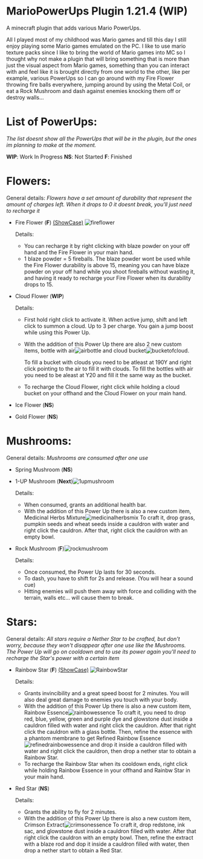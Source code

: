 # MarioPowerUps Plugin 1.21.4 (WIP)
A minecraft plugin that adds various Mario PowerUps.

All I played most of my childhood was Mario games and till this day I still enjoy playing some Mario games emulated on the PC.
I like to use mario texture packs since I like to bring the world of Mario games into MC so I thought why not make a plugin that will bring something that is more than just the visual
aspect from Mario games, something than you can interact with and feel like it is brought directly from one world to the other, like per example, various PowerUps so I can go around with my 
Fire Flower throwing fire balls everywhere, jumping around by using the Metal Coil, or eat a Rock Mushroom and dash against enemies knocking them off or destroy walls...


# List of PowerUps:

_The list doesnt show all the PowerUps that will be in the plugin, but the ones im planning to make at the moment._

**WIP**: Work In Progress
**NS**: Not Started
**F**: Finished

# Flowers:
General details:
_Flowers have a set amount of durability that represent the amount of charges left. When it drops to 0 it doesnt break, you'll just need to recharge it_

- Fire Flower (**F**)
   [(ShowCase)](https://youtu.be/_Bd3sv9p_Tk) ![fireflower](https://github.com/user-attachments/assets/fcb61598-31a8-4704-af48-318e427eb259)

  Details:
  
     - You can recharge it by right clicking with blaze powder on your off hand and the Fire Flower in your main hand.
     - 1 blaze powder = 5 fireballs. The blaze powder wont be used while the Fire Flower durability is above 15, meaning
      you can have blaze powder on your off hand while you shoot fireballs without wasting it, and having it ready to recharge
      your Fire Flower when its durability drops to 15.
      
- Cloud Flower (**WIP**)

  Details:

  - First hold right click to activate it. When active jump, shift and left click to summon a cloud. Up to 3 per charge. You gain a jump boost while using this Power Up.
  - With the addition of this Power Up there are also 2 new custom items, bottle with air![airbottle](https://github.com/user-attachments/assets/6fd341f8-15a5-448a-930c-64d19217e2eb)
 and cloud bucket![bucketofcloud](https://github.com/user-attachments/assets/3a72276c-c513-4405-9f2d-517b381dbd9a).

    To fill a bucket with clouds you need to be atleast at 190Y and right click pointing to the air to fill it with clouds.
    To fill the bottles with air you need to be aleast at Y20 and fill it the same way as the bucket.
  - To recharge the Cloud Flower, right click while holding a cloud bucket on your offhand and the Cloud Flower on your main hand.

       
- Ice Flower (**NS**)
- Gold Flower (**NS**)


# Mushrooms:
General details:
_Mushrooms are consumed after one use_

- Spring Mushroom (**NS**)
- 1-UP Mushroom (**Next**)![1upmushroom](https://github.com/user-attachments/assets/f0454b4c-b828-4b78-8f88-fae78adda97d)

  
  Details:

  - When consumed, grants an additional health bar.
  - With the addition of this Power Up there is also a new custom item, Medicinal Herbs Mixture![medicinalherbsmix](https://github.com/user-attachments/assets/bee722b1-e39e-4e12-9788-c09c0466785a)
    To craft it, drop grass, pumpkin seeds and wheat seeds inside a cauldron with water and right click the cauldron. After that, right click the cauldron with an empty bowl.
    
- Rock Mushroom (**F**)![rockmushroom](https://github.com/user-attachments/assets/bd69358b-937c-401a-8f81-7a39a93ba720)

  
  Details:

  - Once consumed, the Power Up lasts for 30 seconds.
  - To dash, you have to shift for 2s and release. (You will hear a sound cue)
  - Hitting enemies will push them away with force and colliding with the terrain, walls etc... will cause them to break.
 

# Stars:
General details:
_All stars require a Nether Star to be crafted, but don't worry, because they won't disappear after one use like the Mushrooms. The Power Up will go on cooldown and to use its power again you'll need to recharge the Star's power with a certain item_

   - Rainbow Star (**F**) [(ShowCase)](https://youtu.be/AlnyXKROF-E?si=HooZHzMA3dmzBNHt) ![RainbowStar](https://github.com/user-attachments/assets/ef4f7682-2464-4b4d-9562-0337490d5e12)


     Details:

     - Grants invincibility and a great speed boost for 2 minutes. You will also deal great damage to enemies you touch with your body.
     - With the addition of this Power Up there is also a new custom item, Rainbow Essence![rainbowessence](https://github.com/user-attachments/assets/a598dff3-aa1c-44e4-8617-9d821f976385)
       To craft it, you need to drop red, blue, yellow, green and purple dye and glowstone dust inside a cauldron filled with water and right click the cauldron.
       After that right click the cauldron with a glass bottle.
       Then, refine the essence with a phantom membrane to get Refined Rainbow Essence ![refinedrainbowessence](https://github.com/user-attachments/assets/5befcc3b-8051-4978-837d-6b2818c3b69d)
       and drop it inside a cauldron filled with water and right click the cauldron, then drop a nether star to obtain a Rainbow Star.
     - To recharge the Rainbow Star when its cooldown ends, right click while holding Rainbow Essence in your offhand and Rainbw Star in your main hand.

       
   - Red Star (**NS**)

     Details:

     - Grants the ability to fly for 2 minutes.
     - With the addition of this Power Up there is also a new custom item, Crimson Extract![crimsonessence](https://github.com/user-attachments/assets/34b59ae4-0074-4b9f-95a6-4f730a5de040)
       To craft it, drop redstone, ink sac, and glowstone dust inside a cauldron filled with water. After that right click the cauldron with an empty bowl.
       Then, refine the extract with a blaze rod and dop it inside a cauldron filled with water, then drop a nether start to obtain a Red Star.






